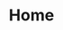 ---
layout: locationhome
title: Home
permalink: /diamond-bar/
locale: en
order: 1
businessHours: Business Hours
hours: 
  Mon: 1:00 PM - 9:00 PM 
  Tue: 1:00 PM - 9:00 PM 
  Wed: 1:00 PM - 9:00 PM 
  Thu: 1:00 PM - 9:00 PM 
  Fri: 1:00 PM - 9:00 PM 
  Sat: 1:00 PM - 9:00 PM 
  Sun: Closed
background: /locations/diamond-bar/images/diamond-bar-bg.png
embedmapsrc: https://www.google.com/maps/embed/v1/place?q=21308+Pathfinder+Rd,+Diamond+Bar,+CA+91765&key=AIzaSyBFw0Qbyq9zTFTd-tUY6dZWTgaQzuU17R8

---